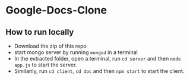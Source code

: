 # Google-Docs-Clone

## How to run locally
- Download the zip of this repo
- start mongo server by running ```mongod``` in a terminal
- In the extracted folder, open a terminal, run ```cd server``` and then ```node app.js``` to start the server.
- Similarily, run ```cd client```, ```cd doc``` and then ```npm start``` to start the client.
